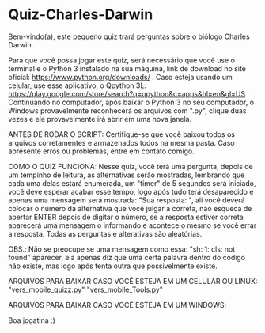 # Quiz-Charles-Darwin
Bem-vindo(a), este pequeno quiz trará perguntas sobre o biólogo Charles Darwin. 

Para que você possa jogar este quiz, será necessário que você use o terminal e o Python 3 instalado na sua máquina, link de download no site oficial: https://www.python.org/downloads/ . Caso esteja usando um celular, use esse aplicativo, o Qpython 3L: https://play.google.com/store/search?q=qpython&c=apps&hl=en&gl=US . Continuando no computador, após baixar o Python 3 no seu computador, o Windows provavelmente reconhecerá os arquivos com ".py", clique duas vezes e ele provavelmente irá abrir em uma nova janela.

ANTES DE RODAR O SCRIPT:
Certifique-se que você baixou todos os arquivos corretamentes e armazenados todos na mesma pasta.
Caso apresente erros ou problemas, entre em contato comigo.

COMO O QUIZ FUNCIONA:
Nesse quiz, você terá uma pergunta, depois de um tempinho de leitura, as alternativas serão mostradas, lembrando que cada uma delas estará enumerada, um "timer" de 5 segundos será iniciado, você deve esperar acabar esse tempo, logo após tudo terá desaparecido e apenas uma mensagem será mostrada: "Sua resposta: ", ali você deverá colocar o número da alternativa que você julgar a correta, não esqueca de apertar ENTER depois de digitar o número, se a resposta estiver correta aparecerá uma mensagem o informando e acontece o mesmo se você errar a resposta. Todas as perguntas e alterativas são aleatórias.

OBS.: Não se preocupe se uma mensagem como essa: "sh: 1: cls: not found" aparecer, ela apenas diz que uma certa palavra dentro do código não existe, mas logo após tenta outra que possivelmente existe.

ARQUIVOS PARA BAIXAR CASO VOCÊ ESTEJA EM UM CELULAR OU LINUX:
"vers_mobile_quizz.py"
"vers_mobile_Tools.py"

ARQUIVOS PARA BAIXAR CASO VOCÊ ESTEJA EM UM WINDOWS:


Boa jogatina :)
